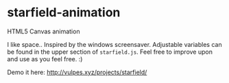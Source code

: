 # starfield-animation
HTML5 Canvas animation

I like space.. Inspired by the windows screensaver. Adjustable variables can be found in the upper section of `starfield.js`. Feel free to improve upon and use as you feel free. :) 

Demo it here:
http://vulpes.xyz/projects/starfield/
